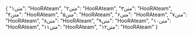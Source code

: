 
{
  "متن۱": "HooRAteam",
  "متن۲": "HooRAteam",
  "متن۳": "HooRAteam",
  "متن۴": "HooRAteam",
  "متن۵": "HooRAteam",
  "متن۶": "HooRAteam",
  "متن۷": "HooRAteam",
  "متن۸": "HooRAteam",
  "متن۹": "HooRAteam",
  "متن۱۰": "HooRAteam",
  "متن۱۱": "HooRAteam",
  "متن۱۲": "HooRAteam"
}
